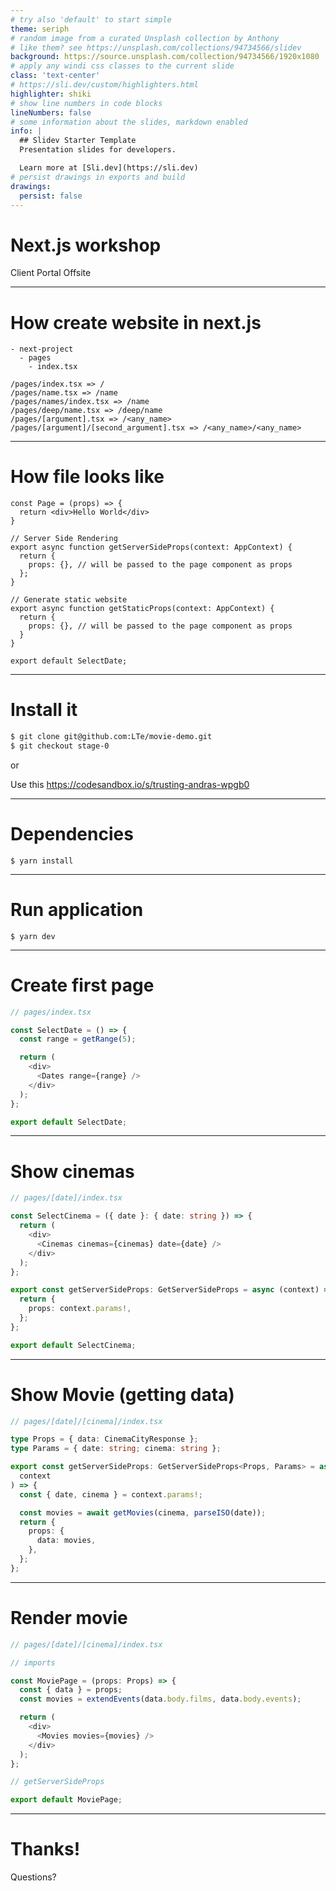 ```yaml
---
# try also 'default' to start simple
theme: seriph
# random image from a curated Unsplash collection by Anthony
# like them? see https://unsplash.com/collections/94734566/slidev
background: https://source.unsplash.com/collection/94734566/1920x1080
# apply any windi css classes to the current slide
class: 'text-center'
# https://sli.dev/custom/highlighters.html
highlighter: shiki
# show line numbers in code blocks
lineNumbers: false
# some information about the slides, markdown enabled
info: |
  ## Slidev Starter Template
  Presentation slides for developers.

  Learn more at [Sli.dev](https://sli.dev)
# persist drawings in exports and build
drawings:
  persist: false
---
```


# Next.js workshop

Client Portal Offsite

---

# How create website in next.js

```shell
- next-project
  - pages
    - index.tsx
```

```shell
/pages/index.tsx => /
/pages/name.tsx => /name
/pages/names/index.tsx => /name
/pages/deep/name.tsx => /deep/name
/pages/[argument].tsx => /<any_name>
/pages/[argument]/[second_argument].tsx => /<any_name>/<any_name>
```

---

# How file looks like

```ts{all|1-3|4-10|10-17|19}
const Page = (props) => {
  return <div>Hello World</div>
}

// Server Side Rendering
export async function getServerSideProps(context: AppContext) {
  return {
    props: {}, // will be passed to the page component as props
  };
}

// Generate static website
export async function getStaticProps(context: AppContext) {
  return {
    props: {}, // will be passed to the page component as props
  }
}

export default SelectDate;
```

---

# Install it

```sh
$ git clone git@github.com:LTe/movie-demo.git
$ git checkout stage-0
```

or

Use this https://codesandbox.io/s/trusting-andras-wpgb0

---

# Dependencies

```shell
$ yarn install
```

---

# Run application

```shell
$ yarn dev
```

---

# Create first page


```ts
// pages/index.tsx

const SelectDate = () => {
  const range = getRange(5);

  return (
    <div>
      <Dates range={range} />
    </div>
  );
};

export default SelectDate;

```

---

# Show cinemas 

```ts
// pages/[date]/index.tsx

const SelectCinema = ({ date }: { date: string }) => {
  return (
    <div>
      <Cinemas cinemas={cinemas} date={date} />
    </div>
  );
};

export const getServerSideProps: GetServerSideProps = async (context) => {
  return {
    props: context.params!,
  };
};

export default SelectCinema;
```

---

# Show Movie (getting data)

```ts
// pages/[date]/[cinema]/index.tsx

type Props = { data: CinemaCityResponse };
type Params = { date: string; cinema: string };

export const getServerSideProps: GetServerSideProps<Props, Params> = async (
  context
) => {
  const { date, cinema } = context.params!;

  const movies = await getMovies(cinema, parseISO(date));
  return {
    props: {
      data: movies,
    },
  };
};
```

---

# Render movie

```ts
// pages/[date]/[cinema]/index.tsx

// imports

const MoviePage = (props: Props) => {
  const { data } = props;
  const movies = extendEvents(data.body.films, data.body.events);

  return (
    <div>
      <Movies movies={movies} />
    </div>
  );
};

// getServerSideProps

export default MoviePage;
```

---

# Thanks!

Questions?
